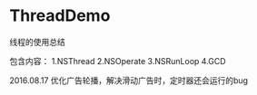 # ThreadDemo
线程的使用总结

包含内容：
1.NSThread
2.NSOperate
3.NSRunLoop
4.GCD

2016.08.17
优化广告轮播，解决滑动广告时，定时器还会运行的bug
